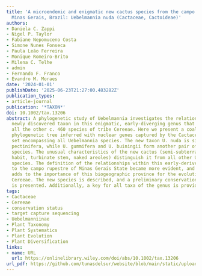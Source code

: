 ```yaml
---
title: 'A microendemic and enigmatic new cactus species from the campo rupestre of
  Minas Gerais, Brazil: Uebelmannia nuda (Cactaceae, Cactoideae)'
authors:
- Daniela C. Zappi
- Nigel P. Taylor
- Fabiane Nepomuceno Costa
- Simone Nunes Fonseca
- Paula Leão Ferreira
- Monique Romeiro-Brito
- Milena C. Telhe
- admin
- Fernando F. Franco
- Evandro M. Moraes
date: '2024-01-01'
publishDate: '2025-06-23T21:27:00.483282Z'
publication_types:
- article-journal
publication: '*TAXON*'
doi: 10.1002/tax.13206
abstract: A phylogenetic study of Uebelmannia investigates the relationships of a
  newly discovered taxon in this enigmatic, early-diverging genus that is sister to
  all the other c. 460 species of tribe Cereeae. Here we present a coalescent-based
  phylogenetic tree inferred with nuclear genes captured by the Cactaceae591 probe
  set encompassing all Uebelmannia species. The new taxon U. nuda is sister to U.
  pectinifera, while U. gummifera and U. buiningii form another pair of closely related
  species. The unusual characteristics of the new cactus (semi-subterranean/geophytic
  habit, turbinate stem, naked areoles) distinguish it from all other Uebelmannia
  species. The definition of the relationships within this early-derived genus endemic
  to the campo rupestre of Minas Gerais State became more evident, and this new find
  adds to the importance of this biogeographic province for the evolution of tribe
  Cereeae. The new species is described, and a preliminary conservation assessment
  is presented. Additionally, a key for all taxa of the genus is provided.
tags:
- Cactaceae
- Cereeae
- conservation status
- target capture sequencing
- Uebelmanniinae
- Plant Taxonomy
- Plant Systematics
- Plant Evolution
- Plant Diversification
links:
- name: URL
  url: https://onlinelibrary.wiley.com/doi/abs/10.1002/tax.13206
url_pdf: https://github.com/tunasdelsur/website/blob/main/static/uploads/Zappi%20et%20al%202024%20-%20A%20microendemic%20and%20enigmatic%20new%20cactus%20species%20from%20the%20campo%20rupestre%20of%20Minas%20Gerais%2C%20Brazil%20.pdf
---
```

